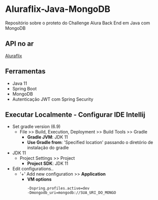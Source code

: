 # Aluraflix-Java-MongoDB
Repositório sobre o proteto do Challenge Alura Back End em Java com MongoDB

## API no ar
[Aluraflix](https://lr-aluraflix.herokuapp.com/start)

## Ferramentas
- Java 11
- Spring Boot
- MongoDB
- Autenticação JWT com Spring Security

## Executar Localmente - Configurar IDE Intellij

- Set gradle version (6.9)
    - File >> Build, Execution, Deployment >> Build Tools >> Gradle
        - **Gradle JVM**: JDK 11
        - **Use Gradle from**: 'Specified location' passando o diretório de instalação do gradle
- JDK 11
    - Project Settings >> Project
        - **Project SDK**: JDK 11
- Edit configurations..
    - '+' Add new configuration >> **Application**
        - **VM options**
            ```
            -Dspring.profiles.active=dev
            -Dmongodb_uri=mongodb://SUA_URI_DO_MONGO
            ```

